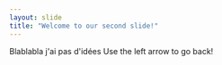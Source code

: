 ```yaml
---
layout: slide
title: "Welcome to our second slide!"
---
```

Blablabla j'ai pas d'idées
Use the left arrow to go back!
